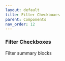 ```yaml
---
layout: default
title: Filter Checkboxes
parent: Components
nav_order: 12
---
```


### Filter Checkboxes

Filter summary blocks